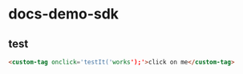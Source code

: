 # docs-demo-sdk

## test

```html @example({tab:1})
<custom-tag onclick='testIt('works');'>click on me</custom-tag>
```
